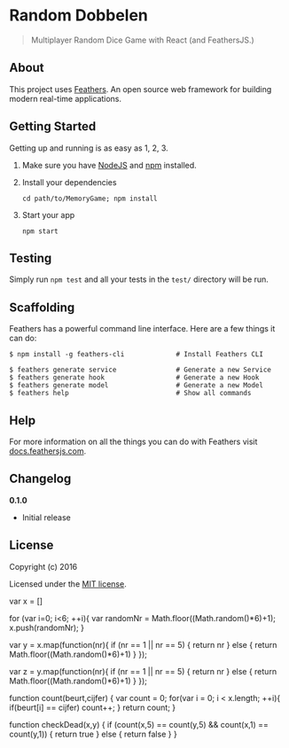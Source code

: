 # Random Dobbelen

> Multiplayer Random Dice Game with React (and FeathersJS.)

## About

This project uses [Feathers](http://feathersjs.com). An open source web framework for building modern real-time applications.

## Getting Started

Getting up and running is as easy as 1, 2, 3.

1. Make sure you have [NodeJS](https://nodejs.org/) and [npm](https://www.npmjs.com/) installed.
2. Install your dependencies

    ```
    cd path/to/MemoryGame; npm install
    ```

3. Start your app

    ```
    npm start
    ```

## Testing

Simply run `npm test` and all your tests in the `test/` directory will be run.

## Scaffolding

Feathers has a powerful command line interface. Here are a few things it can do:

```
$ npm install -g feathers-cli             # Install Feathers CLI

$ feathers generate service               # Generate a new Service
$ feathers generate hook                  # Generate a new Hook
$ feathers generate model                 # Generate a new Model
$ feathers help                           # Show all commands
```

## Help

For more information on all the things you can do with Feathers visit [docs.feathersjs.com](http://docs.feathersjs.com).

## Changelog

__0.1.0__

- Initial release

## License

Copyright (c) 2016

Licensed under the [MIT license](LICENSE).


var x = []

for (var i=0; i<6; ++i){
  var randomNr = Math.floor((Math.random()*6)+1);
  x.push(randomNr);
}

var y = x.map(function(nr){
  if (nr == 1 || nr == 5) {
  return nr
  } else {
  return Math.floor((Math.random()*6)+1)
  }
});

var z = y.map(function(nr){
  if (nr == 1 || nr == 5) {
  return nr
  } else {
  return Math.floor((Math.random()*6)+1)
  }
});


function count(beurt,cijfer) {
  var count = 0;
  for(var i = 0; i < x.length; ++i){
      if(beurt[i] == cijfer)
          count++;
  }
  return count;
}

function checkDead(x,y) {
  if (count(x,5) == count(y,5) && count(x,1) == count(y,1)) {
    return true
  } else {
    return false
  }
}
